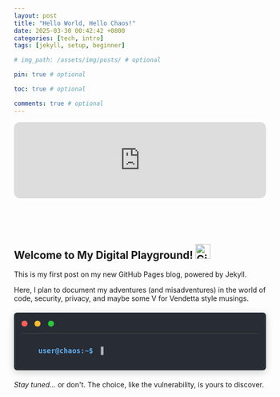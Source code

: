 ```yaml
---
layout: post
title: "Hello World, Hello Chaos!"
date: 2025-03-30 00:42:42 +0800
categories: [tech, intro]
tags: [jekyll, setup, beginner]

# img_path: /assets/img/posts/ # optional

pin: true # optional

toc: true # optional

comments: true # optional
---
```


<iframe style="border-radius:12px" src="https://open.spotify.com/embed/track/4mn5HdatHKN7iFGDes9G8i?utm_source=generator" width="100%" height="152" frameBorder="0" allowfullscreen="" allow="clipboard-write; encrypted-media; fullscreen; picture-in-picture" loading="lazy"></iframe>

<br><br>
<p align="center">
  <img src="https://capsule-render.vercel.app/api?type=waving&color=gradient&height=65&section=body" alt=""/>
</p>

## Welcome to My Digital Playground! <img src="https://media.giphy.com/media/W5eoZHPpUx9sapR0eu/giphy.gif" width="30px" alt="Git"/>&nbsp;

This is my first post on my new GitHub Pages blog, powered by Jekyll.

Here, I plan to document my adventures (and misadventures) in the world of code, security, privacy, and maybe some V for Vendetta style musings.

<!-- Terminal Container -->
<div class="terminal-container">
  <div class="terminal-header">
    <span></span> <!-- Red -->
    <span></span> <!-- Yellow -->
    <span></span> <!-- Green -->
  </div>
  <div class="terminal-body">
    <span class="prompt">user@chaos:~$</span> <span id="typed-output"></span><span class="cursor">▋</span>
  </div>
</div>

<!-- Basic Styling -->
<style>
.terminal-container {
  background-color: #282c34; /* Dark background */
  color: #abb2bf; /* Light grey text */
  font-family: 'Consolas', 'Monaco', monospace; /* Monospace font */
  border-radius: 6px;
  padding: 15px;
  margin: 20px 0; /* Add some space around it */
  box-shadow: 0 4px 15px rgba(0,0,0,0.2);
  overflow: hidden; /* Hide anything that might overflow */
}

.terminal-header {
  padding-bottom: 10px;
  border-bottom: 1px solid #444;
  margin-bottom: 10px;
}

.terminal-header span {
  display: inline-block;
  width: 12px;
  height: 12px;
  border-radius: 50%;
  margin-right: 6px;
}
.terminal-header span:nth-child(1) { background-color: #ff5f56; } /* Red */
.terminal-header span:nth-child(2) { background-color: #ffbd2e; } /* Yellow */
.terminal-header span:nth-child(3) { background-color: #27c93f; } /* Green */

.terminal-body {
  /* Ensure text wrapping behaves correctly */
  white-space: pre-wrap;
  word-wrap: break-word;
}

.prompt {
  color: #61afef; /* Blue prompt color */
  font-weight: bold;
  margin-right: 5px;
}

/* Blinking cursor effect */
.cursor {
  display: inline-block; /* Needed for animation */
  background-color: #abb2bf; /* Cursor color same as text */
  width: 8px; /* Width of the cursor */
  margin-left: 2px; /* Space before cursor */
  animation: blink 1s step-end infinite;
}

.cursor.stopped {
  animation: none; /* Remove the animation */
  /* Optional: Ensure the cursor remains visible as a solid block */
  background-color: #abb2bf;
}

@keyframes blink {
  from, to { background-color: transparent }
  50% { background-color: #abb2bf; } /* Visible state */
}
</style>

<!-- JavaScript for Typing Effect -->
<script>
  const textToType = 'print("Chaos is the new black.")';
  const outputElement = document.getElementById('typed-output');
  const typingSpeed = 100; // Milliseconds per character (adjust speed here)
  let i = 0;

  function typeWriter() {
    if (i < textToType.length) {
      outputElement.textContent += textToType.charAt(i);
      i++;
      setTimeout(typeWriter, typingSpeed);
    } else {
      // Typing finished: Add 'stopped' class to the cursor
      const cursorElement = document.querySelector('.terminal-body .cursor');
      if (cursorElement) {
        cursorElement.classList.add('stopped');
      }
    }
  }

  // Ensure the script runs after the element exists
  // If you put this script at the end of your body, DOMContentLoaded might not be necessary
  // But it's safer practice
  document.addEventListener('DOMContentLoaded', (event) => {
    // Clear any previous text (if needed)
    outputElement.textContent = '';
    // Start typing
    setTimeout(typeWriter, 500); // Add a small delay before starting
  });
</script>

*Stay tuned...* or don't. The choice, like the vulnerability, is yours to discover.

<br>
<p align="center">
  <img src="https://capsule-render.vercel.app/api?type=waving&color=gradient&height=65&section=footer" alt=""/>
</p>